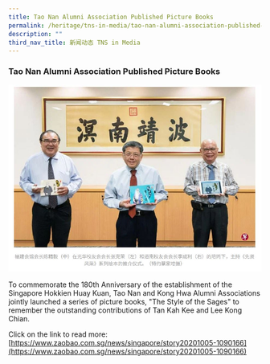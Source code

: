 ```yaml
---
title: Tao Nan Alumni Association Published Picture Books
permalink: /heritage/tns-in-media/tao-nan-alumni-association-published-picture-books/
description: ""
third_nav_title: 新闻动态 TNS in Media
---
```

### Tao Nan Alumni Association Published Picture Books

![tao-nan-alumni-association-published-picture-books](/images/Heritage/TNS%20in%20Media/img_tao-nan-alumni-association-published-picture-books.JPG)

To commemorate the 180th Anniversary of the establishment of the Singapore Hokkien Huay Kuan, Tao Nan and Kong Hwa Alumni Associations jointly launched a series of picture books, "The Style of the Sages" to remember the outstanding contributions of Tan Kah Kee and Lee Kong Chian.

Click on the link to read more: <br>
[https://www.zaobao.com.sg/news/singapore/story20201005-1090166](https://www.zaobao.com.sg/news/singapore/story20201005-1090166)